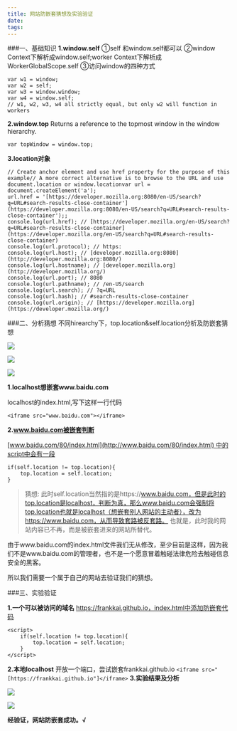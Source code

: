 ```yaml
---
title: 网站防嵌套猜想及实验验证
date: 
tags: 
---
```


###一、基础知识
**1.window.self**
①self 和window.self都可以
②window Context下解析成window.self;worker Context下解析成WorkerGlobalScope.self
③访问window的四种方式
```
var w1 = window;
var w2 = self;
var w3 = window.window;
var w4 = window.self;
// w1, w2, w3, w4 all strictly equal, but only w2 will function in workers
```

**2.window.top**
Returns a reference to the topmost window in the window hierarchy.
```
var topWindow = window.top;
```
**3.location对象**
```
// Create anchor element and use href property for the purpose of this example// A more correct alternative is to browse to the URL and use document.location or window.locationvar url = document.createElement('a');
url.href = '[https://developer.mozilla.org:8080/en-US/search?q=URL#search-results-close-container'](https://developer.mozilla.org:8080/en-US/search?q=URL#search-results-close-container');;
console.log(url.href); // [https://developer.mozilla.org/en-US/search?q=URL#search-results-close-container](https://developer.mozilla.org/en-US/search?q=URL#search-results-close-container)
console.log(url.protocol); // https:
console.log(url.host); // [developer.mozilla.org:8080](http://developer.mozilla.org:8080/)
console.log(url.hostname); // [developer.mozilla.org](http://developer.mozilla.org/)
console.log(url.port); // 8080
console.log(url.pathname); // /en-US/search
console.log(url.search); // ?q=URL
console.log(url.hash); // #search-results-close-container
console.log(url.origin); // [https://developer.mozilla.org](https://developer.mozilla.org/)
```
###二、分析猜想
不同hirearchy下，top.location&self.location分析及防嵌套猜想

![](http://upload-images.jianshu.io/upload_images/2976869-b1936e53872bc1ab.png?imageMogr2/auto-orient/strip%7CimageView2/2/w/1240)

![](http://upload-images.jianshu.io/upload_images/2976869-aa319788a4417afe.png?imageMogr2/auto-orient/strip%7CimageView2/2/w/1240)

![](http://upload-images.jianshu.io/upload_images/2976869-23ac995866c891f8.png?imageMogr2/auto-orient/strip%7CimageView2/2/w/1240)

**1.localhost想嵌套www.baidu.com**

localhost的index.html,写下这样一行代码

`<iframe src="www.baidu.com"></iframe>`

**2.www.baidu.com被嵌套判断**

[www.baidu.com/80/index.html](http://www.baidu.com/80/index.html) 中的script中会有一段
```
if(self.location != top.location){
    top.location = self.location;
}
```

>猜想:
此时self.location当然指的是https://www.baidu.com，但是此时的top.location是localhost，判断为真，那么www.baidu.com会强制将top.location也就是localhost（想嵌套别人网站的主动者），改为https://www.baidu.com，从而导致套路被反套路。
也就是，此时我的网站内容已不再，而是被嵌套进来的网站所替代。

由于www.baidu.com的index.html文件我们无从修改，至少目前是这样，因为我们不是www.baidu.com的管理者，也不是一个愿意冒着触碰法律危险去触碰信息安全的黑客。

所以我们需要一个属于自己的网站去验证我们的猜想。

###三、实验验证

**1.一个可以被访问的域名**
https://frankkai.github.io，index.html中添加防嵌套代码
```
<script>
    if(self.location != top.location){
        top.location = self.location;
    }
</script>
```
**2.本地localhost**
开放一个端口，尝试嵌套frankkai.github.io
`<iframe src="[https://frankkai.github.io"]</iframe>`
**3.实验结果及分析**

![](http://upload-images.jianshu.io/upload_images/2976869-e7b8be1d1d793d51.png?imageMogr2/auto-orient/strip%7CimageView2/2/w/1240)

![](http://upload-images.jianshu.io/upload_images/2976869-7fee33ba9430655b.png?imageMogr2/auto-orient/strip%7CimageView2/2/w/1240)

**经验证，网站防嵌套成功。√**